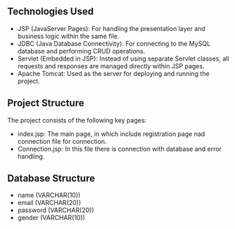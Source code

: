 <h2><b>Technologies Used</b></h2>
<ul>
  <li>
JSP (JavaServer Pages): For handling the presentation layer and business logic within the same file.
  </li>
<li>
JDBC (Java Database Connectivity): For connecting to the MySQL database and performing CRUD operations.</li>
  <li>
Servlet (Embedded in JSP): Instead of using separate Servlet classes, all requests and responses are managed directly within JSP pages.</li>
  <li>
Apache Tomcat: Used as the server for deploying and running the project.
  </li>
</ul>

<h2>Project Structure</h2>
<p>The project consists of the following key pages:</p>
<ul>
<li>
  index.jsp: The main page, in which include  registration page nad connection file for connection.

</li>
<li>
  Connection.jsp: In this file there is connection with database and error handling.
</li>
  
</ul>

<h2>Database Structure</h2>
<ul>
<li>name (VARCHAR(10))</li>
<li>email (VARCHAR(20))</li>
<li>password (VARCHAR(20))</li>
<li>gender (VARCHAR(10))</li>

  
</ul>
